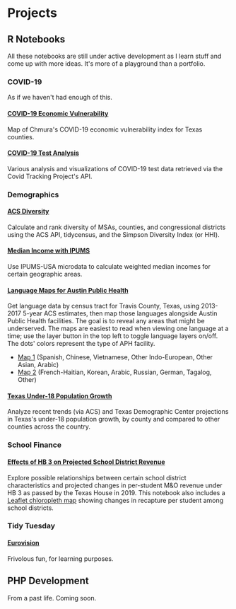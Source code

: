 # Projects

## R Notebooks
All these notebooks are still under active development as I learn stuff and come up with more ideas. It's more of a playground than a portfolio.

### COVID-19
As if we haven't had enough of this.

#### [COVID-19 Economic Vulnerability](https://shalbrook.github.io/covid-19-economic-vulnerability/)
Map of Chmura's COVID-19 economic vulnerability index for Texas counties.

#### [COVID-19 Test Analysis](https://shalbrook.github.io/covid-19-test-analysis/)
Various analysis and visualizations of COVID-19 test data retrieved via the Covid Tracking Project's API.

### Demographics
#### [ACS Diversity](https://shalbrook.github.io/acs-diversity/)
Calculate and rank diversity of MSAs, counties, and congressional districts using the ACS API, tidycensus, and the Simpson Diversity Index (or HHI).

#### [Median Income with IPUMS](https://shalbrook.github.io/median-income-with-ipums/)
Use IPUMS-USA microdata to calculate weighted median incomes for certain geographic areas.

#### [Language Maps for Austin Public Health](https://shalbrook.github.io/language-maps-for-aph/)
Get language data by census tract for Travis County, Texas, using 2013-2017 5-year ACS estimates, then map those languages alongside Austin Public Health facilities. The goal is to reveal any areas that might be underserved. The maps are easiest to read when viewing one language at a time; use the layer button in the top left to toggle language layers on/off. The dots' colors represent the type of APH facility.
* [Map 1](https://shalbrook.github.io/language-maps-for-aph/map1.html) (Spanish, Chinese, Vietnamese, Other Indo-European, Other Asian, Arabic)
* [Map 2](https://shalbrook.github.io/language-maps-for-aph/map2.html) (French-Haitian, Korean, Arabic, Russian, German, Tagalog, Other)

#### [Texas Under-18 Population Growth](https://shalbrook.github.io/texas-under-18-pop-growth/)
Analyze recent trends (via ACS) and Texas Demographic Center projections in Texas's under-18 population growth, by county and compared to other counties across the country.

### School Finance
#### [Effects of HB 3 on Projected School District Revenue](https://shalbrook.github.io/hb3-school-districts/)
Explore possible relationships between certain school district characteristics and projected changes in per-student M&O revenue under HB 3 as passed by the Texas House in 2019. This notebook also includes a [Leaflet chloropleth map](https://shalbrook.github.io/hb3-school-districts/map_recapdiff_ada.html) showing changes in recapture per student among school districts.

### Tidy Tuesday
#### [Eurovision](https://shalbrook.github.io/tt-eurovision/)
Frivolous fun, for learning purposes.

## PHP Development
From a past life. Coming soon.

